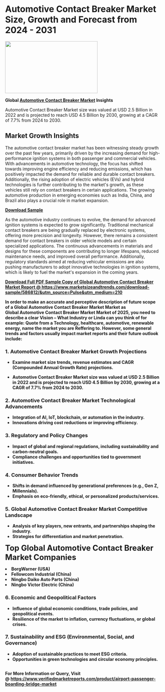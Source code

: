 <H1>Automotive Contact Breaker Market Size, Growth and Forecast from 2024 - 2031</H1><img class="aligncenter size-medium wp-image-584254" src="https://thirdeyenews.in/wp-content/uploads/2024/09/Global-Market-Research-300x168.jpeg" alt="" width="300" height="168" /><p><strong>Global&nbsp;<a href="https://www.marketsizeandtrends.com/download-sample/586812/&amp;utm_source=Pulse&amp;utm_medium=210">Automotive Contact Breaker Market</a> Insights</strong></p><p>Automotive Contact Breaker Market size was valued at USD 2.5 Billion in 2022 and is projected to reach USD 4.5 Billion by 2030, growing at a CAGR of 7.7% from 2024 to 2030.</p><p><h2>Market Growth Insights</h2> <p>The automotive contact breaker market has been witnessing steady growth over the past few years, primarily driven by the increasing demand for high-performance ignition systems in both passenger and commercial vehicles. With advancements in automotive technology, the focus has shifted towards improving engine efficiency and reducing emissions, which has positively impacted the demand for reliable and durable contact breakers. Additionally, the rising adoption of electric vehicles (EVs) and hybrid technologies is further contributing to the market's growth, as these vehicles still rely on contact breakers in certain applications. The growing automotive production in emerging economies such as India, China, and Brazil also plays a crucial role in market expansion.</p> <p><strong><a href="#">Download Sample</a></strong></p> <p>As the automotive industry continues to evolve, the demand for advanced ignition systems is expected to grow significantly. Traditional mechanical contact breakers are being gradually replaced by electronic systems, offering more precision and longevity. However, there remains a consistent demand for contact breakers in older vehicle models and certain specialized applications. The continuous advancements in materials and designs for these components are contributing to longer lifespans, reduced maintenance needs, and improved overall performance. Additionally, regulatory standards aimed at reducing vehicular emissions are also pushing manufacturers to adopt innovative technologies in ignition systems, which is likely to fuel the market's expansion in the coming years.</p> <p><strong><a href="#"></p><p><span class=""><strong>Download Full PDF Sample Copy of Global Automotive Contact Breaker Market Report</strong> @ <a href="https://www.marketsizeandtrends.com/download-sample/586812/&amp;utm_source=Pulse&amp;utm_medium=210" target="_blank">https://www.marketsizeandtrends.com/download-sample/586812/&amp;utm_source=Pulse&amp;utm_medium=210</a></span></p><p>In order to make an accurate and perceptive description of future scope of a Global&nbsp;Automotive Contact Breaker Market Market as Global&nbsp;Automotive Contact Breaker Market Market of 2025, you need to describe a clear Vision &ndash; What Industry or Linda can you think of for example: Quote from a Technology, healthcare, automotive, renewable energy, name the market you are Reffering to. However, some general trends and factors usually impact market reports and their future outlook include:</p><h3>1.&nbsp;<strong>Automotive Contact Breaker Market Growth Projections</strong></h3><ul><li>Examine market size trends, revenue estimates and CAGR (Compounded Annual Growth Rate) projections.</li><li><p>Automotive Contact Breaker Market size was valued at USD 2.5 Billion in 2022 and is projected to reach USD 4.5 Billion by 2030, growing at a CAGR of 7.7% from 2024 to 2030.</p></li></ul><h3>2.&nbsp;<strong>Automotive Contact Breaker Market Technological Advancements</strong></h3><ul><li>Integration of AI, IoT, blockchain, or automation in the industry.</li><li>Innovations driving cost reductions or improving efficiency.</li></ul><h3>3.&nbsp;<strong>Regulatory and Policy Changes</strong></h3><ul><li>Impact of global and regional regulations, including sustainability and carbon-neutral goals.</li><li>Compliance challenges and opportunities tied to government initiatives.</li></ul><h3>4.&nbsp;<strong>Consumer Behavior Trends</strong></h3><ul><li>Shifts in demand influenced by generational preferences (e.g., Gen Z, Millennials).</li><li>Emphasis on eco-friendly, ethical, or personalized products/services.</li></ul><h3>5.&nbsp;<strong>Global Automotive Contact Breaker Market Competitive Landscape</strong></h3><ul><li>Analysis of key players, new entrants, and partnerships shaping the industry.</li><li>Strategies for differentiation and market penetration.</li></ul><p data-pm-slice="1 1 []"><span style="color: inherit; font-family: inherit; font-size: 25px;">Top Global Automotive Contact Breaker Market Companies</span></p><div class="" data-test-id=""><p><li>BorgWarner (USA)</li><li> Fellowcom Industrial (China)</li><li> Ningbo Daiko Auto Parts (China)</li><li> Ningbo Victor Electric (China)</li></p></div><h3>6.&nbsp;<strong>Economic and Geopolitical Factors</strong></h3><ul><li>Influence of global economic conditions, trade policies, and geopolitical events.</li><li>Resilience of the market to inflation, currency fluctuations, or global crises.</li></ul><h3>7.&nbsp;<strong>Sustainability and ESG (Environmental, Social, and Governance)</strong></h3><ul><li>Adoption of sustainable practices to meet ESG criteria.</li><li>Opportunities in green technologies and circular economy principles.</li></ul><h2><strong style="font-size: 14px;">For More Information or Query, Visit @&nbsp;</strong><a style="background-color: #ffffff; font-size: 14px;" href="https://www.marketsizeandtrends.com/report/automotive-contact-breaker-market/" target="_blank">https://www.verifiedmarketreports.com/product/airport-passenger-boarding-bridge-market</a></h2>

